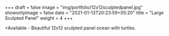+++
draft = false
image = "img/portfolio/12x12sculptedpanel.jpg"
showonlyimage = false
date = "2021-01-13T20:23:59+05:20"
title = "Large Sculpted Panel"
weight = 4
+++

+Available - Beautiful 12x12 sculpted panel ocean with turtles.
